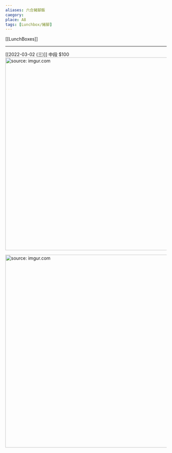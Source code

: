 ```yaml
---
aliases: 六合豬腳飯
caegory: 
place: A8
tags: [Lunchbox/豬腳]
---
```


[[LunchBoxes]]

---

[[2022-03-02 (三)]] 中段 $100
<a href="https://imgur.com/hcSoXJs"><img src="https://i.imgur.com/hcSoXJs.jpg" title="source: imgur.com" width="600px"/></a>

<a href="https://imgur.com/Kdj4pHV"><img src="https://i.imgur.com/Kdj4pHV.jpg" title="source: imgur.com" width="600px"/></a>

